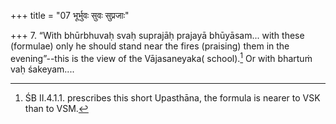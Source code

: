 +++
title = "07 भूर्भुवः सुवः सुप्रजाः"

+++
7. “With bhūrbhuvaḥ svaḥ suprajāḥ prajayā bhūyāsam... with these (formulae) only he should stand near the fires (praising) them in the evening”--this is the view of the Vājasaneyaka( school).[^1] Or with bhartuṁ vaḥ śakeyam....  


[^1]: ŚB II.4.1.1. prescribes this short Upasthāna, the formula is nearer to VSK than to VSM.  
